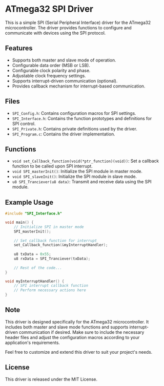 # ATmega32 SPI Driver

This is a simple SPI (Serial Peripheral Interface) driver for the ATmega32 microcontroller. The driver provides functions to configure and communicate with devices using the SPI protocol.

## Features

- Supports both master and slave mode of operation.
- Configurable data order (MSB or LSB).
- Configurable clock polarity and phase.
- Adjustable clock frequency settings.
- Supports interrupt-driven communication (optional).
- Provides callback mechanism for interrupt-based communication.

## Files

- `SPI_Config.h`: Contains configuration macros for SPI settings.
- `SPI_Interface.h`: Contains the function prototypes and definitions for SPI control.
- `SPI_Private.h`: Contains private definitions used by the driver.
- `SPI_Program.c`: Contains the driver implementation.

## Functions

- `void set_Callback_function(void(*ptr_function)(void))`: Set a callback function to be called upon SPI interrupt.
- `void SPI_masterInit()`: Initialize the SPI module in master mode.
- `void SPI_slaveInit()`: Initialize the SPI module in slave mode.
- `u8 SPI_Tranciever(u8 data)`: Transmit and receive data using the SPI module.

## Example Usage

```c
#include "SPI_Interface.h"

void main() {
    // Initialize SPI in master mode
    SPI_masterInit();
    
    // Set callback function for interrupt
    set_Callback_function(&myInterruptHandler);
    
    u8 txData = 0x55;
    u8 rxData = SPI_Tranciever(txData);
    
    // Rest of the code...
}

void myInterruptHandler() {
    // SPI interrupt callback function
    // Perform necessary actions here
}
```
## Note
This driver is designed specifically for the ATmega32 microcontroller. It includes both master and slave mode functions and supports interrupt-driven communication if desired. Make sure to include the necessary header files and adjust the configuration macros according to your application's requirements.

Feel free to customize and extend this driver to suit your project's needs.

## License
This driver is released under the MIT License.